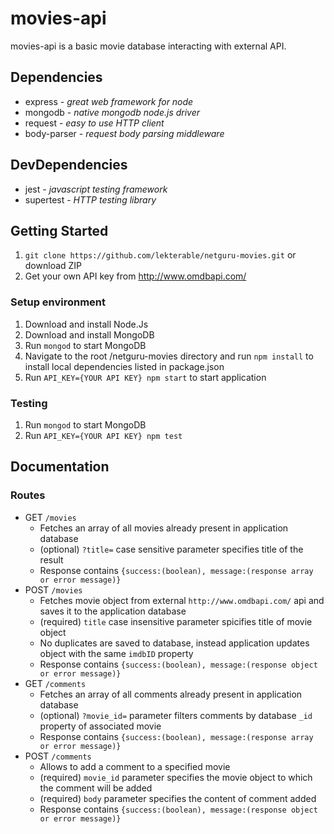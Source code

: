 # movies-api

movies-api is a basic movie database interacting with external API.

## Dependencies

- express - _great web framework for node_
- mongodb - _native mongodb node.js driver_
- request - _easy to use HTTP client_
- body-parser - _request body parsing middleware_

## DevDependencies

- jest - _javascript testing framework_
- supertest - _HTTP testing library_

## Getting Started

1. `git clone https://github.com/lekterable/netguru-movies.git` or download ZIP
2. Get your own API key from http://www.omdbapi.com/

### Setup environment

1. Download and install Node.Js
2. Download and install MongoDB
3. Run `mongod` to start MongoDB
4. Navigate to the root /netguru-movies directory and run `npm install` to install local dependencies listed in package.json
5. Run `API_KEY={YOUR API KEY} npm start` to start application

### Testing

1. Run `mongod` to start MongoDB
2. Run `API_KEY={YOUR API KEY} npm test`

## Documentation

### Routes

- GET `/movies`
  - Fetches an array of all movies already present in application database
  - (optional) `?title=` case sensitive parameter specifies title of the result
  - Response contains `{success:(boolean), message:(response array or error message)}`
- POST `/movies`
  - Fetches movie object from external `http://www.omdbapi.com/` api and saves it to the application database
  - (required) `title` case insensitive parameter spicifies title of movie object
  - No duplicates are saved to database, instead application updates object with the same `imdbID` property
  - Response contains `{success:(boolean), message:(response object or error message)}`
- GET `/comments`
  - Fetches an array of all comments already present in application database
  - (optional) `?movie_id=` parameter filters comments by database `_id` property of associated movie
  - Response contains `{success:(boolean), message:(response array or error message)}`
- POST `/comments`
  - Allows to add a comment to a specified movie
  - (required) `movie_id` parameter specifies the movie object to which the comment will be added
  - (required) `body` parameter specifies the content of comment added
  - Response contains `{success:(boolean), message:(response object or error message)}`
